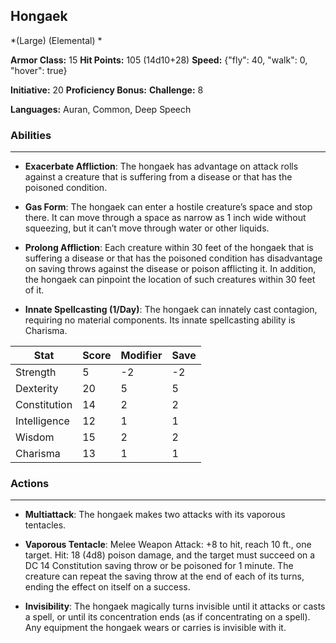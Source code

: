 ## Hongaek
*(Large) (Elemental) *

**Armor Class:** 15
**Hit Points:** 105 (14d10+28)
**Speed:** {"fly": 40, "walk": 0, "hover": true}

**Initiative:** 20
**Proficiency Bonus:**
**Challenge:** 8

**Languages:** Auran, Common, Deep Speech

### Abilities
 --- 
- **Exacerbate Affliction**: The hongaek has advantage on attack rolls against a creature that is suffering from a disease or that has the poisoned condition.

- **Gas Form**: The hongaek can enter a hostile creature’s space and stop there. It can move through a space as narrow as 1 inch wide without squeezing, but it can’t move through water or other liquids.

- **Prolong Affliction**: Each creature within 30 feet of the hongaek that is suffering a disease or that has the poisoned condition has disadvantage on saving throws against the disease or poison afflicting it. In addition, the hongaek can pinpoint the location of such creatures within 30 feet of it.

- **Innate Spellcasting (1/Day)**: The hongaek can innately cast contagion, requiring no material components. Its innate spellcasting ability is Charisma.



| Stat | Score | Modifier | Save |
| ---- | ---- | ---- | ---- |
| Strength | 5 | -2 | -2 |
| Dexterity | 20 | 5 | 5 |
| Constitution | 14 | 2 | 2 |
| Intelligence | 12 | 1 | 1 |
| Wisdom | 15 | 2 | 2 |
| Charisma | 13 | 1 | 1 |

### Actions
 --- 
- **Multiattack**: The hongaek makes two attacks with its vaporous tentacles.

- **Vaporous Tentacle**: Melee Weapon Attack: +8 to hit, reach 10 ft., one target. Hit: 18 (4d8) poison damage, and the target must succeed on a DC 14 Constitution saving throw or be poisoned for 1 minute. The creature can repeat the saving throw at the end of each of its turns, ending the effect on itself on a success.

- **Invisibility**: The hongaek magically turns invisible until it attacks or casts a spell, or until its concentration ends (as if concentrating on a spell). Any equipment the hongaek wears or carries is invisible with it.

